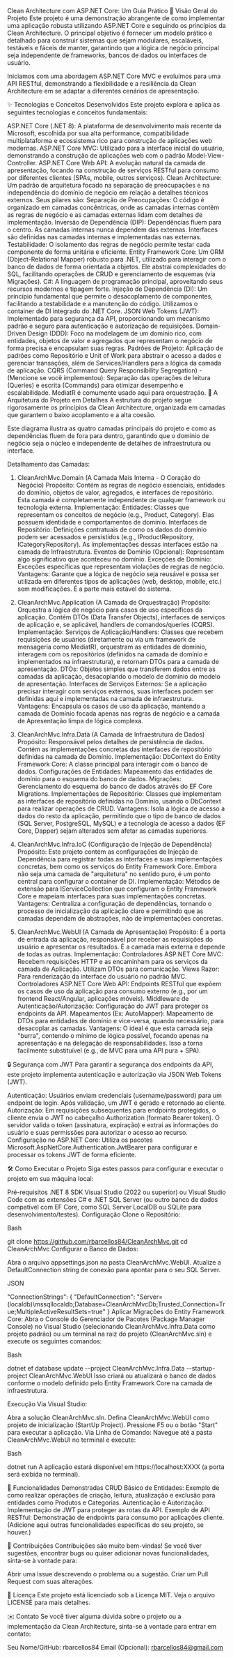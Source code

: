 Clean Architecture com ASP.NET Core: Um Guia Prático
🚀 Visão Geral do Projeto
Este projeto é uma demonstração abrangente de como implementar uma aplicação robusta utilizando ASP.NET Core e seguindo os princípios da Clean Architecture. O principal objetivo é fornecer um modelo prático e detalhado para construir sistemas que sejam modulares, escaláveis, testáveis e fáceis de manter, garantindo que a lógica de negócio principal seja independente de frameworks, bancos de dados ou interfaces de usuário.

Iniciamos com uma abordagem ASP.NET Core MVC e evoluímos para uma API RESTful, demonstrando a flexibilidade e a resiliência da Clean Architecture em se adaptar a diferentes cenários de apresentação.

✨ Tecnologias e Conceitos Desenvolvidos
Este projeto explora e aplica as seguintes tecnologias e conceitos fundamentais:

ASP.NET Core (.NET 8): A plataforma de desenvolvimento mais recente da Microsoft, escolhida por sua alta performance, compatibilidade multiplataforma e ecossistema rico para construção de aplicações web modernas.
ASP.NET Core MVC: Utilizado para a interface inicial do usuário, demonstrando a construção de aplicações web com o padrão Model-View-Controller.
ASP.NET Core Web API: A evolução natural da camada de apresentação, focando na construção de serviços RESTful para consumo por diferentes clientes (SPAs, mobile, outros serviços).
Clean Architecture: Um padrão de arquitetura focado na separação de preocupações e na independência do domínio de negócio em relação a detalhes técnicos externos. Seus pilares são:
Separação de Preocupações: O código é organizado em camadas concêntricas, onde as camadas internas contêm as regras de negócio e as camadas externas lidam com detalhes de implementação.
Inversão de Dependência (DIP): Dependências fluem para o centro. As camadas internas nunca dependem das externas. Interfaces são definidas nas camadas internas e implementadas nas externas.
Testabilidade: O isolamento das regras de negócio permite testar cada componente de forma unitária e eficiente.
Entity Framework Core: Um ORM (Object-Relational Mapper) robusto para .NET, utilizado para interagir com o banco de dados de forma orientada a objetos. Ele abstrai complexidades do SQL, facilitando operações de CRUD e gerenciamento de esquemas (via Migrações).
C#: A linguagem de programação principal, aproveitando seus recursos modernos e tipagem forte.
Injeção de Dependência (DI): Um princípio fundamental que permite o desacoplamento de componentes, facilitando a testabilidade e a manutenção do código. Utilizamos o container de DI integrado do .NET Core.
JSON Web Tokens (JWT): Implementado para segurança da API, proporcionando um mecanismo padrão e seguro para autenticação e autorização de requisições.
Domain-Driven Design (DDD): Foco na modelagem de um domínio rico, com entidades, objetos de valor e agregados que representam o negócio de forma precisa e encapsulam suas regras.
Padrões de Projeto: Aplicação de padrões como Repositório e Unit of Work para abstrair o acesso a dados e gerenciar transações, além de Services/Handlers para a lógica da camada de aplicação.
CQRS (Command Query Responsibility Segregation) - (Mencione se você implementou): Separação das operações de leitura (Queries) e escrita (Commands) para otimizar desempenho e escalabilidade. MediatR é comumente usado aqui para orquestração.
📐 A Arquitetura do Projeto em Detalhes
A estrutura do projeto segue rigorosamente os princípios da Clean Architecture, organizada em camadas que garantem o baixo acoplamento e a alta coesão.

Este diagrama ilustra as quatro camadas principais do projeto e como as dependências fluem de fora para dentro, garantindo que o domínio de negócio seja o núcleo e independente de detalhes de infraestrutura ou interface.

Detalhamento das Camadas:

1. CleanArchMvc.Domain (A Camada Mais Interna - O Coração do Negócio)
Propósito: Contém as regras de negócio essenciais, entidades do domínio, objetos de valor, agregados, e interfaces de repositório. Esta camada é completamente independente de qualquer framework ou tecnologia externa.
Implementação:
Entidades: Classes que representam os conceitos de negócio (e.g., Product, Category). Elas possuem identidade e comportamentos de domínio.
Interfaces de Repositório: Definições contratuais de como os dados do domínio podem ser acessados e persistidos (e.g., IProductRepository, ICategoryRepository). As implementações dessas interfaces estão na camada de Infraestrutura.
Eventos de Domínio (Opcional): Representam algo significativo que aconteceu no domínio.
Exceções de Domínio: Exceções específicas que representam violações de regras de negócio.
Vantagens: Garante que a lógica de negócio seja reusável e possa ser utilizada em diferentes tipos de aplicações (web, desktop, mobile, etc.) sem modificações. É a parte mais estável do sistema.

2. CleanArchMvc.Application (A Camada de Orquestração)
Propósito: Orquestra a lógica de negócio para casos de uso específicos da aplicação. Contém DTOs (Data Transfer Objects), interfaces de serviços de aplicação e, se aplicável, handlers de comandos/queries (CQRS).
Implementação:
Serviços de Aplicação/Handlers: Classes que recebem requisições de usuários (diretamente ou via um framework de mensageria como MediatR), orquestram as entidades de domínio, interagem com os repositórios (definidos na camada de domínio e implementados na infraestrutura), e retornam DTOs para a camada de apresentação.
DTOs: Objetos simples que transferem dados entre as camadas da aplicação, desacoplando o modelo de domínio do modelo de apresentação.
Interfaces de Serviços Externos: Se a aplicação precisar interagir com serviços externos, suas interfaces podem ser definidas aqui e implementadas na camada de infraestrutura.
Vantagens: Encapsula os casos de uso da aplicação, mantendo a camada de Domínio focada apenas nas regras de negócio e a camada de Apresentação limpa de lógica complexa.

3. CleanArchMvc.Infra.Data (A Camada de Infraestrutura de Dados)
Propósito: Responsável pelos detalhes de persistência de dados. Contém as implementações concretas das interfaces de repositório definidas na camada de Domínio.
Implementação:
DbContext do Entity Framework Core: A classe principal para interagir com o banco de dados.
Configurações de Entidades: Mapeamento das entidades de domínio para o esquema do banco de dados.
Migrações: Gerenciamento do esquema do banco de dados através do EF Core Migrations.
Implementações de Repositório: Classes que implementam as interfaces de repositório definidas no Domínio, usando o DbContext para realizar operações de CRUD.
Vantagens: Isola a lógica de acesso a dados do resto da aplicação, permitindo que o tipo de banco de dados (SQL Server, PostgreSQL, MySQL) e a tecnologia de acesso a dados (EF Core, Dapper) sejam alterados sem afetar as camadas superiores.

4. CleanArchMvc.Infra.IoC (Configuração de Injeção de Dependência)
Propósito: Este projeto contém as configurações de Injeção de Dependência para registrar todas as interfaces e suas implementações concretas, bem como os serviços do Entity Framework Core. Embora não seja uma camada de "arquitetura" no sentido puro, é um ponto central para configurar o container de DI.
Implementação: Métodos de extensão para IServiceCollection que configuram o Entity Framework Core e mapeiam interfaces para suas implementações concretas.
Vantagens: Centraliza a configuração de dependências, tornando o processo de inicialização da aplicação claro e permitindo que as camadas dependam de abstrações, não de implementações concretas.

5. CleanArchMvc.WebUI (A Camada de Apresentação)
Propósito: É a porta de entrada da aplicação, responsável por receber as requisições do usuário e apresentar os resultados. É a camada mais externa e depende de todas as outras.
Implementação:
Controladores ASP.NET Core MVC: Recebem requisições HTTP e as encaminham para os serviços da camada de Aplicação. Utilizam DTOs para comunicação.
Views Razor: Para renderização da interface do usuário no padrão MVC.
Controladores ASP.NET Core Web API: Endpoints RESTful que expõem os casos de uso da aplicação para consumo externo (e.g., por um frontend React/Angular, aplicações móveis).
Middleware de Autenticação/Autorização: Configuração do JWT para proteger os endpoints da API.
Mapeamentos (Ex: AutoMapper): Mapeamento de DTOs para entidades de domínio e vice-versa, quando necessário, para desacoplar as camadas.
Vantagens: O ideal é que esta camada seja "burra", contendo o mínimo de lógica possível, focando apenas na apresentação e na delegação de responsabilidades. Isso a torna facilmente substituível (e.g., de MVC para uma API pura + SPA).

🔒 Segurança com JWT
Para garantir a segurança dos endpoints da API, este projeto implementa autenticação e autorização via JSON Web Tokens (JWT).

Autenticação: Usuários enviam credenciais (username/password) para um endpoint de login. Após validação, um JWT é gerado e retornado ao cliente.
Autorização: Em requisições subsequentes para endpoints protegidos, o cliente envia o JWT no cabeçalho Authorization (formato Bearer token). O servidor valida o token (assinatura, expiração) e extrai as informações do usuário e suas permissões para autorizar o acesso ao recurso.
Configuração no ASP.NET Core: Utiliza os pacotes Microsoft.AspNetCore.Authentication.JwtBearer para configurar e processar os tokens JWT de forma eficiente.

🛠️ Como Executar o Projeto
Siga estes passos para configurar e executar o projeto em sua máquina local:

Pré-requisitos
.NET 8 SDK
Visual Studio (2022 ou superior) ou Visual Studio Code com as extensões C# e .NET
SQL Server (ou outro banco de dados compatível com EF Core, como SQL Server LocalDB ou SQLite para desenvolvimento/testes).
Configuração
Clone o Repositório:

Bash

git clone https://github.com/rbarcellos84/CleanArchMvc.git
cd CleanArchMvc
Configurar o Banco de Dados:

Abra o arquivo appsettings.json na pasta CleanArchMvc.WebUI.
Atualize a DefaultConnection string de conexão para apontar para o seu SQL Server.
<!-- end list -->

JSON

"ConnectionStrings": {
  "DefaultConnection": "Server=(localdb)\\mssqllocaldb;Database=CleanArchMvcDb;Trusted_Connection=True;MultipleActiveResultSets=true"
}
Aplicar Migrações do Entity Framework Core:
Abra o Console do Gerenciador de Pacotes (Package Manager Console) no Visual Studio (selecionando CleanArchMvc.Infra.Data como projeto padrão) ou um terminal na raiz do projeto (CleanArchMvc.sln) e execute os seguintes comandos:

Bash

dotnet ef database update --project CleanArchMvc.Infra.Data --startup-project CleanArchMvc.WebUI
Isso criará ou atualizará o banco de dados conforme o modelo definido pelo Entity Framework Core na camada de infraestrutura.

Execução
Via Visual Studio:

Abra a solução CleanArchMvc.sln.
Defina CleanArchMvc.WebUI como projeto de inicialização (StartUp Project).
Pressione F5 ou o botão "Start" para executar a aplicação.
Via Linha de Comando:
Navegue até a pasta CleanArchMvc.WebUI no terminal e execute:

Bash

dotnet run
A aplicação estará disponível em https://localhost:XXXX (a porta será exibida no terminal).

🚀 Funcionalidades Demonstradas
CRUD Básico de Entidades: Exemplo de como realizar operações de criação, leitura, atualização e exclusão para entidades como Produtos e Categorias.
Autenticação e Autorização: Implementação de JWT para proteger as rotas da API.
Exemplo de API RESTful: Demonstração de endpoints para consumo por aplicações cliente.
(Adicione aqui outras funcionalidades específicas do seu projeto, se houver.)

🤝 Contribuições
Contribuições são muito bem-vindas! Se você tiver sugestões, encontrar bugs ou quiser adicionar novas funcionalidades, sinta-se à vontade para:

Abrir uma Issue descrevendo o problema ou a sugestão.
Criar um Pull Request com suas alterações.

📄 Licença
Este projeto está licenciado sob a Licença MIT. Veja o arquivo LICENSE para mais detalhes.

✉️ Contato
Se você tiver alguma dúvida sobre o projeto ou a implementação da Clean Architecture, sinta-se à vontade para entrar em contato:

Seu Nome/GitHub: rbarcellos84
Email (Opcional): rbarcellos84@gmail.com


